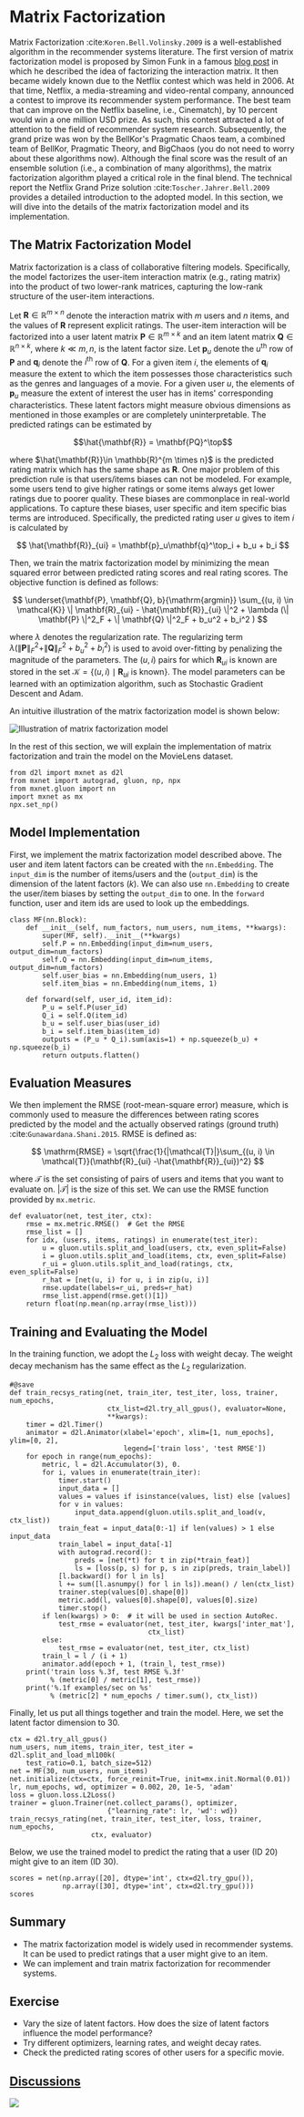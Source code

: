 # Matrix Factorization

Matrix Factorization :cite:`Koren.Bell.Volinsky.2009` is a well-established algorithm in the recommender systems literature. The first version of matrix factorization model is proposed by Simon Funk in a famous [blog
post](https://sifter.org/~simon/journal/20061211.html) in which he described the idea of factorizing the interaction matrix. It then became widely known due to the Netflix contest which was held in 2006. At that time, Netflix, a media-streaming and video-rental company, announced a contest to improve its recommender system performance. The best team that can improve on the Netflix baseline, i.e., Cinematch), by 10 percent would win a one million USD prize.  As such, this contest attracted
a lot of attention to the field of recommender system research. Subsequently, the grand prize was won by the BellKor's Pragmatic Chaos team, a combined team of BellKor, Pragmatic Theory, and BigChaos (you do not need to worry about these algorithms now). Although the final score was the result of an ensemble solution (i.e., a combination of many algorithms), the matrix factorization algorithm played a critical role in the final blend. The technical report the Netflix Grand Prize solution :cite:`Toscher.Jahrer.Bell.2009` provides a detailed introduction to the adopted model. In this section, we will dive into the details of the matrix factorization model and its implementation.


## The Matrix Factorization Model

Matrix factorization is a class of collaborative filtering models. Specifically, the model factorizes the user-item interaction matrix (e.g., rating matrix) into the product of two lower-rank matrices, capturing the low-rank structure of the user-item interactions.

Let $\mathbf{R} \in \mathbb{R}^{m \times n}$ denote the interaction matrix with $m$ users and $n$ items, and the values of $\mathbf{R}$ represent explicit ratings. The user-item interaction will be factorized into a user latent matrix $\mathbf{P} \in \mathbb{R}^{m \times k}$ and an item latent matrix $\mathbf{Q} \in \mathbb{R}^{n \times k}$, where $k \ll m, n$, is the latent factor size. Let $\mathbf{p}_u$ denote the $u^\mathrm{th}$ row of $\mathbf{P}$ and $\mathbf{q}_i$ denote the $i^\mathrm{th}$ row of $\mathbf{Q}$.  For a given item $i$, the elements of $\mathbf{q}_i$ measure the extent to which the item possesses those characteristics such as the genres and languages of a movie. For a given user $u$, the elements of $\mathbf{p}_u$ measure the extent of interest the user has in items' corresponding characteristics. These latent factors might measure obvious dimensions as mentioned in those examples or are completely uninterpretable. The predicted ratings can be estimated by

$$\hat{\mathbf{R}} = \mathbf{PQ}^\top$$

where $\hat{\mathbf{R}}\in \mathbb{R}^{m \times n}$ is the predicted rating matrix which has the same shape as $\mathbf{R}$. One major problem of this prediction rule is that users/items biases can not be modeled. For example, some users tend to give higher ratings or some items always get lower ratings due to poorer quality. These biases are commonplace in real-world applications. To capture these biases, user specific and item specific bias terms are introduced. Specifically, the predicted rating user $u$ gives to item $i$ is calculated by

$$
\hat{\mathbf{R}}_{ui} = \mathbf{p}_u\mathbf{q}^\top_i + b_u + b_i
$$

Then, we train the matrix factorization model by minimizing the mean squared error between predicted rating scores and real rating scores.  The objective function is defined as follows:

$$
\underset{\mathbf{P}, \mathbf{Q}, b}{\mathrm{argmin}} \sum_{(u, i) \in \mathcal{K}} \| \mathbf{R}_{ui} -
\hat{\mathbf{R}}_{ui} \|^2 + \lambda (\| \mathbf{P} \|^2_F + \| \mathbf{Q}
\|^2_F + b_u^2 + b_i^2 )
$$

where $\lambda$ denotes the regularization rate. The regularizing term $\lambda (\| \mathbf{P} \|^2_F + \| \mathbf{Q}
\|^2_F + b_u^2 + b_i^2 )$ is used to avoid over-fitting by penalizing the magnitude of the parameters. The $(u, i)$ pairs for which $\mathbf{R}_{ui}$ is known are stored in the set
$\mathcal{K}=\{(u, i) \mid \mathbf{R}_{ui} \text{ is known}\}$. The model parameters can be learned with an optimization algorithm, such as Stochastic Gradient Descent and Adam.

An intuitive illustration of the matrix factorization model is shown below:

![Illustration of matrix factorization model](../img/rec-mf.svg)

In the rest of this section, we will explain the implementation of matrix factorization and train the model on the MovieLens dataset.

```{.python .input}
from d2l import mxnet as d2l
from mxnet import autograd, gluon, np, npx
from mxnet.gluon import nn
import mxnet as mx
npx.set_np()
```

## Model Implementation

First, we implement the matrix factorization model described above. The user and item latent factors can be created with the `nn.Embedding`. The `input_dim` is the number of items/users and the (`output_dim`) is the dimension of the latent factors ($k$).  We can also use `nn.Embedding` to create the user/item biases by setting the `output_dim` to one. In the `forward` function, user and item ids are used to look up the embeddings.

```{.python .input}
class MF(nn.Block):
    def __init__(self, num_factors, num_users, num_items, **kwargs):
        super(MF, self).__init__(**kwargs)
        self.P = nn.Embedding(input_dim=num_users, output_dim=num_factors)
        self.Q = nn.Embedding(input_dim=num_items, output_dim=num_factors)
        self.user_bias = nn.Embedding(num_users, 1)
        self.item_bias = nn.Embedding(num_items, 1)

    def forward(self, user_id, item_id):
        P_u = self.P(user_id)
        Q_i = self.Q(item_id)
        b_u = self.user_bias(user_id)
        b_i = self.item_bias(item_id)
        outputs = (P_u * Q_i).sum(axis=1) + np.squeeze(b_u) + np.squeeze(b_i)
        return outputs.flatten()
```

## Evaluation Measures

We then implement the RMSE (root-mean-square error) measure, which is commonly used to measure the differences between rating scores predicted by the model and the actually observed ratings (ground truth) :cite:`Gunawardana.Shani.2015`. RMSE is defined as:

$$
\mathrm{RMSE} = \sqrt{\frac{1}{|\mathcal{T}|}\sum_{(u, i) \in \mathcal{T}}(\mathbf{R}_{ui} -\hat{\mathbf{R}}_{ui})^2}
$$

where $\mathcal{T}$ is the set consisting of pairs of users and items that you want to evaluate on. $|\mathcal{T}|$ is the size of this set. We can use the RMSE function provided by `mx.metric`.

```{.python .input}
def evaluator(net, test_iter, ctx):
    rmse = mx.metric.RMSE()  # Get the RMSE
    rmse_list = []
    for idx, (users, items, ratings) in enumerate(test_iter):
        u = gluon.utils.split_and_load(users, ctx, even_split=False)
        i = gluon.utils.split_and_load(items, ctx, even_split=False)
        r_ui = gluon.utils.split_and_load(ratings, ctx, even_split=False)
        r_hat = [net(u, i) for u, i in zip(u, i)]
        rmse.update(labels=r_ui, preds=r_hat)
        rmse_list.append(rmse.get()[1])
    return float(np.mean(np.array(rmse_list)))
```

## Training and Evaluating the Model


In the training function, we adopt the $L_2$ loss with weight decay. The weight decay mechanism has the same effect as the $L_2$ regularization.

```{.python .input}
#@save
def train_recsys_rating(net, train_iter, test_iter, loss, trainer, num_epochs,
                        ctx_list=d2l.try_all_gpus(), evaluator=None,
                        **kwargs):
    timer = d2l.Timer()
    animator = d2l.Animator(xlabel='epoch', xlim=[1, num_epochs], ylim=[0, 2],
                            legend=['train loss', 'test RMSE'])
    for epoch in range(num_epochs):
        metric, l = d2l.Accumulator(3), 0.
        for i, values in enumerate(train_iter):
            timer.start()
            input_data = []
            values = values if isinstance(values, list) else [values]
            for v in values:
                input_data.append(gluon.utils.split_and_load(v, ctx_list))
            train_feat = input_data[0:-1] if len(values) > 1 else input_data
            train_label = input_data[-1]
            with autograd.record():
                preds = [net(*t) for t in zip(*train_feat)]
                ls = [loss(p, s) for p, s in zip(preds, train_label)]
            [l.backward() for l in ls]
            l += sum([l.asnumpy() for l in ls]).mean() / len(ctx_list)
            trainer.step(values[0].shape[0])
            metric.add(l, values[0].shape[0], values[0].size)
            timer.stop()
        if len(kwargs) > 0:  # it will be used in section AutoRec.
            test_rmse = evaluator(net, test_iter, kwargs['inter_mat'],
                                  ctx_list)
        else:
            test_rmse = evaluator(net, test_iter, ctx_list)
        train_l = l / (i + 1)
        animator.add(epoch + 1, (train_l, test_rmse))
    print('train loss %.3f, test RMSE %.3f'
          % (metric[0] / metric[1], test_rmse))
    print('%.1f examples/sec on %s'
          % (metric[2] * num_epochs / timer.sum(), ctx_list))
```

Finally, let us put all things together and train the model. Here, we set the latent factor dimension to 30.

```{.python .input}
ctx = d2l.try_all_gpus()
num_users, num_items, train_iter, test_iter = d2l.split_and_load_ml100k(
    test_ratio=0.1, batch_size=512)
net = MF(30, num_users, num_items)
net.initialize(ctx=ctx, force_reinit=True, init=mx.init.Normal(0.01))
lr, num_epochs, wd, optimizer = 0.002, 20, 1e-5, 'adam'
loss = gluon.loss.L2Loss()
trainer = gluon.Trainer(net.collect_params(), optimizer,
                        {"learning_rate": lr, 'wd': wd})
train_recsys_rating(net, train_iter, test_iter, loss, trainer, num_epochs,
                    ctx, evaluator)
```

Below, we use the trained model to predict the rating that a user (ID 20) might give to an item (ID 30).

```{.python .input}
scores = net(np.array([20], dtype='int', ctx=d2l.try_gpu()),
             np.array([30], dtype='int', ctx=d2l.try_gpu()))
scores
```

## Summary

* The matrix factorization model is widely used in recommender systems.  It can be used to predict ratings that a user might give to an item.
* We can implement and train matrix factorization for recommender systems.


## Exercise

* Vary the size of latent factors. How does the size of latent factors influence the model performance?
* Try different optimizers, learning rates, and weight decay rates.
* Check the predicted rating scores of other users for a specific movie.


## [Discussions](https://discuss.mxnet.io/t/5160)

![](../img/qr_mf.svg)
